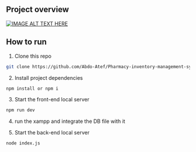 ## Project overview

[![IMAGE ALT TEXT HERE](https://img.youtube.com/vi/T1TxiPJPPQg/0.jpg)](https://www.youtube.com/watch?v=T1TxiPJPPQg)

## How to run

1. Clone this repo

```bash
git clone https://github.com/Abdo-Atef/Pharmacy-inventory-management-system.git
```

2. Install project dependencies

```bash
npm install or npm i
```

3. Start the front-end local server

```bash
npm run dev
```

4. run the xampp and integrate the DB file with it

5. Start the back-end local server

```bash
node index.js
```
